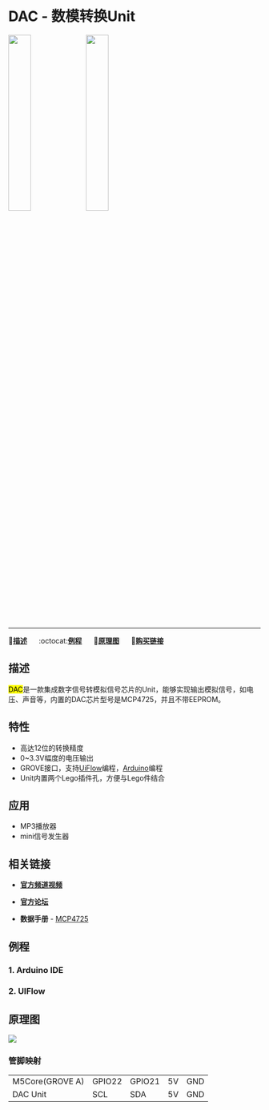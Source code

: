 # DAC - 数模转换Unit

<img src="assets/img/product_pics/unit/M5GO_Unit_dac.png" width="30%" height="30%"> <img src="assets/img/product_pics/unit/unit_dac_grove_a.png" width="30%" height="30%">

***

:memo:**[描述](#描述)**&nbsp;&nbsp;&nbsp;&nbsp;&nbsp;&nbsp;:octocat:**[例程](#例程)**&nbsp;&nbsp;&nbsp;&nbsp;&nbsp;&nbsp;:electric_plug:**[原理图](#原理图)**&nbsp;&nbsp;&nbsp;&nbsp;&nbsp;&nbsp;🛒**[购买链接](https://item.taobao.com/item.htm?spm=a1z10.3-c.w4002-1172588106.28.312f425eRDFbqp&id=580257615943)**

## 描述

<mark>DAC</mark>是一款集成数字信号转模拟信号芯片的Unit，能够实现输出模拟信号，如电压、声音等，内置的DAC芯片型号是MCP4725，并且不带EEPROM。

## 特性

-  高达12位的转换精度
-  0~3.3V幅度的电压输出
-  GROVE接口，支持[UiFlow](http://flow.m5stack.com)编程，[Arduino](http://www.arduino.cc)编程
-  Unit内置两个Lego插件孔，方便与Lego件结合

## 应用

-  MP3播放器
-  mini信号发生器

## 相关链接

- **[官方频道视频](https://i.youku.com/i/UNjE1ODA2MzE0OA==?spm=a2hzp.8253869.0.0)**

- **[官方论坛](http://forum.m5stack.com/)**

-  **数据手册** - [MCP4725](http://pdf1.alldatasheet.com/datasheet-pdf/view/233449/MICROCHIP/MCP4725.html)

## 例程

### 1. Arduino IDE
<!--
```c++
/*
    hardware : m5stack uint dac
    please install adafruit MCP4725 lib
*/
#include <Wire.h>
#include <Adafruit_MCP4725.h>

#define DAC_ADDR
Adafruit_MCP4725 dac;

void setup(void) {
    Serial.begin(115200);
    Serial.println("Hello!");

    // For Adafruit
    ///the address of MCP4725A1 is 0x62 (default) or 0x63 (ADDR pin tied to VCC)
    // the address of MCP4725A0 is 0x60 or 0x61
    // the address of MCP4725A2 is 0x64 or 0x65
    dac.begin(0x60);

    Serial.println("Generating a triangle wave");
    dac.setVoltage(2048, false);

}

void loop(void) {
    // 12bit value , false mean not write EEPROM
    dac.setVoltage(1024, false);
    delay(1000);
    dac.setVoltage(2048, false);
    delay(1000);
}
```

<!-- 具体例程请点击[这里](https://github.com/m5stack/M5-ProductExampleCodes/tree/master/Unit/DAC/Arduino)。 -->

### 2. UIFlow

<!-- <img src="assets/img/product_pics/unit/unit_example/example_unit_dac_01.png" width="30%" height="30%"> <img src="assets/img/product_pics/unit/unit_example/example_unit_dac_02.png" width="55%" height="55%">

具体例程请点击[这里](https://github.com/m5stack/M5-ProductExampleCodes/tree/master/Unit/DAC/UIFlow)。 -->

## 原理图

<img src="assets/img/product_pics/unit/dac_sch.JPG">

### 管脚映射

<table>
 <tr><td>M5Core(GROVE A)</td><td>GPIO22</td><td>GPIO21</td><td>5V</td><td>GND</td></tr>
 <tr><td>DAC Unit</td><td>SCL</td><td>SDA</td><td>5V</td><td>GND</td></tr>
</table>